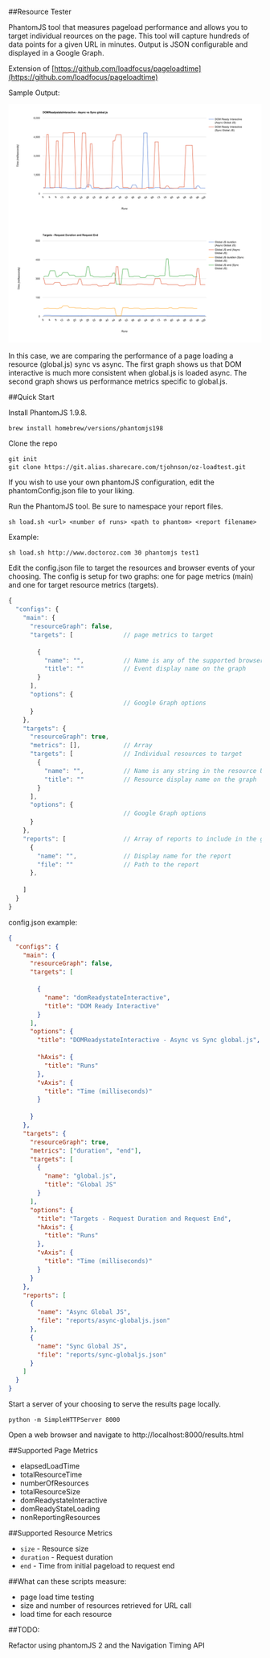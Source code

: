 ##Resource Tester

PhantomJS tool that measures pageload performance and allows you to target individual reources on the page. This tool will
capture hundreds of data points for a given URL in minutes. Output is JSON configurable and displayed in a Google Graph.

Extension of [https://github.com/loadfocus/pageloadtime](https://github.com/loadfocus/pageloadtime)

Sample Output:

![](img/sample.png?raw=true)

In this case, we are comparing the performance of a page loading a resource (global.js) sync vs async. The first
graph shows us that DOM interactive is much more consistent when global.js is loaded async. The second graph shows us
performance metrics specific to global.js.

##Quick Start

Install PhantomJS 1.9.8.

    brew install homebrew/versions/phantomjs198

Clone the repo

    git init
    git clone https://git.alias.sharecare.com/tjohnson/oz-loadtest.git

If you wish to use your own phantomJS configuration, edit the phantomConfig.json file to your liking.

Run the PhantomJS tool. Be sure to namespace your report files.

    sh load.sh <url> <number of runs> <path to phantom> <report filename>

Example:

    sh load.sh http://www.doctoroz.com 30 phantomjs test1


Edit the config.json file to target the resources and browser events of your choosing. The config is setup for two graphs:
one for page metrics (main) and one for target resource metrics (targets).

```javascript
{
  "configs": {
    "main": {
      "resourceGraph": false,
      "targets": [              // page metrics to target

        {
          "name": "",           // Name is any of the supported browser events. See below.
          "title": ""           // Event display name on the graph
        }
      ],
      "options": {
                                // Google Graph options
      }
    },
    "targets": {
      "resourceGraph": true,
      "metrics": [],            // Array
      "targets": [              // Individual resources to target
        {
          "name": "",           // Name is any string in the resource URL that will identify it as that resource
          "title": ""           // Resource display name on the graph
        }
      ],
      "options": {
                                // Google Graph options
      }
    },
    "reports": [                // Array of reports to include in the graph
      {
        "name": "",             // Display name for the report
        "file": ""              // Path to the report
      },

    ]
  }
}
```


config.json example:

```json
{
  "configs": {
    "main": {
      "resourceGraph": false,
      "targets": [

        {
          "name": "domReadystateInteractive",
          "title": "DOM Ready Interactive"
        }
      ],
      "options": {
        "title": "DOMReadystateInteractive - Async vs Sync global.js",

        "hAxis": {
          "title": "Runs"
        },
        "vAxis": {
          "title": "Time (milliseconds)"
        }

      }
    },
    "targets": {
      "resourceGraph": true,
      "metrics": ["duration", "end"],
      "targets": [
        {
          "name": "global.js",
          "title": "Global JS"
        }
      ],
      "options": {
        "title": "Targets - Request Duration and Request End",
        "hAxis": {
          "title": "Runs"
        },
        "vAxis": {
          "title": "Time (milliseconds)"
        }
      }
    },
    "reports": [
      {
        "name": "Async Global JS",
        "file": "reports/async-globaljs.json"
      },
      {
        "name": "Sync Global JS",
        "file": "reports/sync-globaljs.json"
      }
    ]
  }
}
```

Start a server of your choosing to serve the results page locally.

    python -m SimpleHTTPServer 8000

Open a web browser and navigate to http://localhost:8000/results.html


##Supported Page Metrics

* elapsedLoadTime
* totalResourceTime
* numberOfResources
* totalResourceSize
* domReadystateInteractive
* domReadyStateLoading
* nonReportingResources

##Supported Resource Metrics

* `size` - Resource size
* `duration` - Request duration
* `end` - Time from initial pageload to request end


##What can these scripts measure:

* page load time testing
* size and number of resources retrieved for URL call
* load time for each resource


##TODO:

Refactor using phantomJS 2 and the Navigation Timing API


